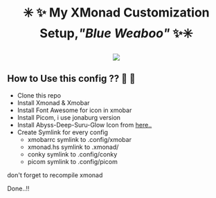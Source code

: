 <h1 align="center">✳️ ✨ My XMonad Customization Setup,<i>"Blue Weaboo"</i> ✨✳️</h1> 

<p align="center" >
<img src = "https://github.com/steven887/dotfiles/blob/main/xmonad-setup/Blue%20Wibu/screenshot/1.png" >
</p>

## How to Use this config ?? :thinking: :thinking: ##

- Clone this repo
- Install Xmonad & Xmobar
- Install Font Awesome for icon in xmobar
- Install Picom, i use jonaburg version
- Install Abyss-Deep-Suru-Glow Icon from [here..](https://www.gnome-look.org/p/1333376/startdownload?file_id=1596423241&file_name=Abyss-DEEP-Suru-GLOW_1.6.9.zip&file_type=application/zip&file_size=15794328)
- Create Symlink for every config 
  - xmobarrc symlink to .config/xmobar
  - xmonad.hs symlink to .xmonad/
  - conky symlink to .config/conky
  - picom symlink to .config/picom

don't forget to recompile xmonad

Done..!!
  
